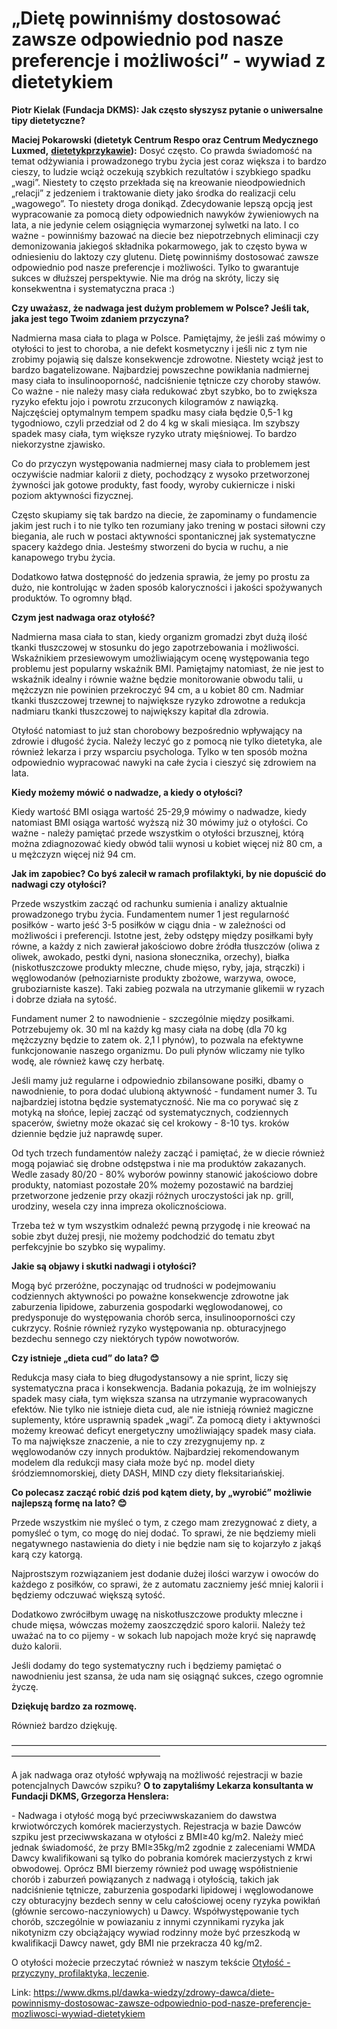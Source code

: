 # „Dietę powinniśmy dostosować zawsze odpowiednio pod nasze preferencje i możliwości” - wywiad z dietetykiem

**Piotr Kielak (Fundacja DKMS): Jak często słyszysz pytanie o uniwersalne tipy dietetyczne?**


**Maciej Pokarowski (dietetyk Centrum Respo oraz Centrum Medycznego Luxmed,** [**dietetykprzykawie**](https://www.instagram.com/dietetykprzykawie/)**):** Dosyć często. Co prawda świadomość na temat odżywiania i prowadzonego trybu życia jest coraz większa i to bardzo cieszy, to ludzie wciąż oczekują szybkich rezultatów i szybkiego spadku „wagi”. Niestety to często przekłada się na kreowanie nieodpowiednich „relacji” z jedzeniem i traktowanie diety jako środka do realizacji celu „wagowego”. To niestety droga donikąd. Zdecydowanie lepszą opcją jest wypracowanie za pomocą diety odpowiednich nawyków żywieniowych na lata, a nie jedynie celem osiągnięcia wymarzonej sylwetki na lato. I co ważne \- powinniśmy bazować na diecie bez niepotrzebnych eliminacji czy demonizowania jakiegoś składnika pokarmowego, jak to często bywa w odniesieniu do laktozy czy glutenu. Dietę powinniśmy dostosować zawsze odpowiednio pod nasze preferencje i możliwości. Tylko to gwarantuje sukces w dłuższej perspektywie. Nie ma dróg na skróty, liczy się konsekwentna i systematyczna praca :)


**Czy uważasz, że nadwaga jest dużym problemem w Polsce? Jeśli tak, jaka jest tego Twoim zdaniem przyczyna?**


Nadmierna masa ciała to plaga w Polsce. Pamiętajmy, że jeśli zaś mówimy o otyłości to jest to choroba, a nie defekt kosmetyczny i jeśli nic z tym nie zrobimy pojawią się dalsze konsekwencje zdrowotne. Niestety wciąż jest to bardzo bagatelizowane. Najbardziej powszechne powikłania nadmiernej masy ciała to insulinooporność, nadciśnienie tętnicze czy choroby stawów. Co ważne \- nie należy masy ciała redukować zbyt szybko, bo to zwiększa ryzyko efektu jojo i powrotu zrzuconych kilogramów z nawiązką. Najczęściej optymalnym tempem spadku masy ciała będzie 0,5\-1 kg tygodniowo, czyli przedział od 2 do 4 kg w skali miesiąca. Im szybszy spadek masy ciała, tym większe ryzyko utraty mięśniowej. To bardzo niekorzystne zjawisko.  

  

Co do przyczyn występowania nadmiernej masy ciała to problemem jest oczywiście nadmiar kalorii z diety, pochodzący z wysoko przetworzonej żywności jak gotowe produkty, fast foody, wyroby cukiernicze i niski poziom aktywności fizycznej.  

  

Często skupiamy się tak bardzo na diecie, że zapominamy o fundamencie jakim jest ruch i to nie tylko ten rozumiany jako trening w postaci siłowni czy biegania, ale ruch w postaci aktywności spontanicznej jak systematyczne spacery każdego dnia. Jesteśmy stworzeni do bycia w ruchu, a nie kanapowego trybu życia.


Dodatkowo łatwa dostępność do jedzenia sprawia, że jemy po prostu za dużo, nie kontrolując w żaden sposób kaloryczności i jakości spożywanych produktów. To ogromny błąd.


**Czym jest nadwaga oraz otyłość?**


Nadmierna masa ciała to stan, kiedy organizm gromadzi zbyt dużą ilość tkanki tłuszczowej w stosunku do jego zapotrzebowania i możliwości. Wskaźnikiem przesiewowym umożliwiającym ocenę występowania tego problemu jest popularny wskaźnik BMI. Pamiętajmy natomiast, że nie jest to wskaźnik idealny i równie ważne będzie monitorowanie obwodu talii, u mężczyzn nie powinien przekroczyć 94 cm, a u kobiet 80 cm. Nadmiar tkanki tłuszczowej trzewnej to największe ryzyko zdrowotne a redukcja nadmiaru tkanki tłuszczowej to największy kapitał dla zdrowia.


Otyłość natomiast to już stan chorobowy bezpośrednio wpływający na zdrowie i długość życia. Należy leczyć go z pomocą nie tylko dietetyka, ale również lekarza i przy wsparciu psychologa. Tylko w ten sposób można odpowiednio wypracować nawyki na całe życia i cieszyć się zdrowiem na lata.


**Kiedy możemy mówić o nadwadze, a kiedy o otyłości?**


Kiedy wartość BMI osiąga wartość 25\-29,9 mówimy o nadwadze, kiedy natomiast BMI osiąga wartość wyższą niż 30 mówimy już o otyłości. Co ważne \- należy pamiętać przede wszystkim o otyłości brzusznej, którą można zdiagnozować kiedy obwód talii wynosi u kobiet więcej niż 80 cm, a u mężczyzn więcej niż 94 cm.


**Jak im zapobiec? Co byś zalecił w ramach profilaktyki, by nie dopuścić do nadwagi czy otyłości?**


Przede wszystkim zacząć od rachunku sumienia i analizy aktualnie prowadzonego trybu życia. Fundamentem numer 1 jest regularność posiłków \- warto jeść 3\-5 posiłków w ciągu dnia \- w zależności od możliwości i preferencji. Istotne jest, żeby odstępy między posiłkami były równe, a każdy z nich zawierał jakościowo dobre źródła tłuszczów (oliwa z oliwek, awokado, pestki dyni, nasiona słonecznika, orzechy), białka (niskotłuszczowe produkty mleczne, chude mięso, ryby, jaja, strączki) i węglowodanów (pełnoziarniste produkty zbożowe, warzywa, owoce, gruboziarniste kasze). Taki zabieg pozwala na utrzymanie glikemii w ryzach i dobrze działa na sytość.  

  

Fundament numer 2 to nawodnienie \- szczególnie między posiłkami. Potrzebujemy ok. 30 ml na każdy kg masy ciała na dobę (dla 70 kg mężczyzny będzie to zatem ok. 2,1 l płynów), to pozwala na efektywne funkcjonowanie naszego organizmu. Do puli płynów wliczamy nie tylko wodę, ale również kawę czy herbatę.  

  

Jeśli mamy już regularne i odpowiednio zbilansowane posiłki, dbamy o nawodnienie, to pora dodać ulubioną aktywność \- fundament numer 3\. Tu najbardziej istotna będzie systematyczność. Nie ma co porywać się z motyką na słońce, lepiej zacząć od systematycznych, codziennych spacerów, świetny może okazać się cel krokowy \- 8\-10 tys. kroków dziennie będzie już naprawdę super.


Od tych trzech fundamentów należy zacząć i pamiętać, że w diecie również mogą pojawiać się drobne odstępstwa i nie ma produktów zakazanych. Wedle zasady 80/20 \- 80% wyborów powinny stanowić jakościowo dobre produkty, natomiast pozostałe 20% możemy pozostawić na bardziej przetworzone jedzenie przy okazji różnych uroczystości jak np. grill, urodziny, wesela czy inna impreza okolicznościowa.


Trzeba też w tym wszystkim odnaleźć pewną przygodę i nie kreować na sobie zbyt dużej presji, nie możemy podchodzić do tematu zbyt perfekcyjnie bo szybko się wypalimy.


**Jakie są objawy i skutki nadwagi i otyłości?**


Mogą być przeróżne, poczynając od trudności w podejmowaniu codziennych aktywności po poważne konsekwencje zdrowotne jak zaburzenia lipidowe, zaburzenia gospodarki węglowodanowej, co predysponuje do występowania chorób serca, insulinooporności czy cukrzycy. Rośnie również ryzyko występowania np. obturacyjnego bezdechu sennego czy niektórych typów nowotworów.


**Czy istnieje „dieta cud” do lata? 😊**


Redukcja masy ciała to bieg długodystansowy a nie sprint, liczy się systematyczna praca i konsekwencja. Badania pokazują, że im wolniejszy spadek masy ciała, tym większa szansa na utrzymanie wypracowanych efektów. Nie tylko nie istnieje dieta cud, ale nie istnieją również magiczne suplementy, które usprawnią spadek „wagi”. Za pomocą diety i aktywności możemy kreować deficyt energetyczny umożliwiający spadek masy ciała. To ma największe znaczenie, a nie to czy zrezygnujemy np. z węglowodanów czy innych produktów. Najbardziej rekomendowanym modelem dla redukcji masy ciała może być np. model diety śródziemnomorskiej, diety DASH, MIND czy diety fleksitariańskiej.


**Co polecasz zacząć robić dziś pod kątem diety, by „wyrobić” możliwie najlepszą formę na lato? 😊**


Przede wszystkim nie myśleć o tym, z czego mam zrezygnować z diety, a pomyśleć o tym, co mogę do niej dodać. To sprawi, że nie będziemy mieli negatywnego nastawienia do diety i nie będzie nam się to kojarzyło z jakąś karą czy katorgą.


Najprostszym rozwiązaniem jest dodanie dużej ilości warzyw i owoców do każdego z posiłków, co sprawi, że z automatu zaczniemy jeść mniej kalorii i będziemy odczuwać większą sytość.


Dodatkowo zwróciłbym uwagę na niskotłuszczowe produkty mleczne i chude mięsa, wówczas możemy zaoszczędzić sporo kalorii. Należy też uważać na to co pijemy \- w sokach lub napojach może kryć się naprawdę dużo kalorii.


Jeśli dodamy do tego systematyczny ruch i będziemy pamiętać o nawodnieniu jest szansa, że uda nam się osiągnąć sukces, czego ogromnie życzę.


**Dziękuję bardzo za rozmowę.**


Również bardzo dziękuję.


—————————————————————————————————————————————————————


A jak nadwaga oraz otyłość wpływają na możliwość rejestracji w bazie potencjalnych Dawców szpiku? **O to zapytaliśmy Lekarza konsultanta w Fundacji DKMS, Grzegorza Henslera:**


\- Nadwaga i otyłość mogą być przeciwwskazaniem do dawstwa krwiotwórczych komórek macierzystych. Rejestracja w bazie Dawców szpiku jest przeciwwskazana w otyłości z BMI≥40 kg/m2\. Należy mieć jednak świadomość, że przy BMI≥35kg/m2 zgodnie z zaleceniami WMDA Dawcy kwalifikowani są tylko do pobrania komórek macierzystych z krwi obwodowej. Oprócz BMI bierzemy również pod uwagę współistnienie chorób i zaburzeń powiązanych z nadwagą i otyłością, takich jak nadciśnienie tętnicze, zaburzenia gospodarki lipidowej i węglowodanowe czy obturacyjny bezdech senny w celu całościowej oceny ryzyka powikłań (głównie sercowo\-naczyniowych) u Dawcy. Współwystępowanie tych chorób, szczególnie w powiazaniu z innymi czynnikami ryzyka jak nikotynizm czy obciążający wywiad rodzinny może być przeszkodą w kwalifikacji Dawcy nawet, gdy BMI nie przekracza 40 kg/m2\.


O otyłości możecie przeczytać również w naszym tekście [Otyłość \- przyczyny, profilaktyka, leczenie](/dawka-wiedzy/zdrowy-dawca/otylosc-przyczyny-profilaktyka-leczenie "Otyłość – przyczyny, profilaktyka, leczenie").



Link: https://www.dkms.pl/dawka-wiedzy/zdrowy-dawca/diete-powinnismy-dostosowac-zawsze-odpowiednio-pod-nasze-preferencje-mozliwosci-wywiad-dietetykiem
